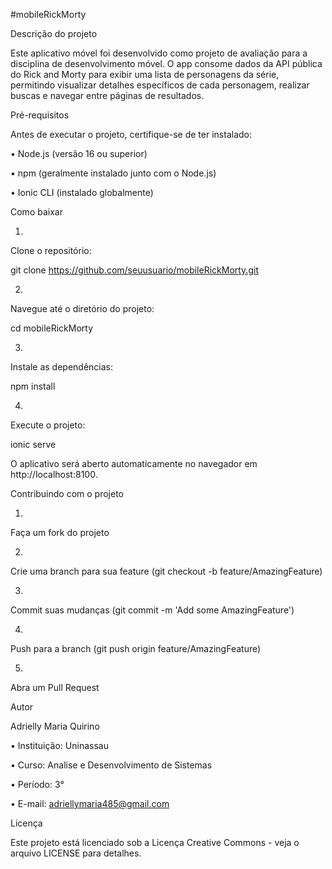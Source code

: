#mobileRickMorty

Descrição do projeto

Este aplicativo móvel foi desenvolvido como projeto de avaliação para a disciplina de desenvolvimento móvel. O app consome dados da API pública do Rick and Morty para exibir uma lista de personagens da série, permitindo visualizar detalhes específicos de cada personagem, realizar buscas e navegar entre páginas de resultados.

Pré-requisitos

Antes de executar o projeto, certifique-se de ter instalado:

•
Node.js (versão 16 ou superior)

•
npm (geralmente instalado junto com o Node.js)

•
Ionic CLI (instalado globalmente)

Como baixar

1.
Clone o repositório:

git clone https://github.com/seuusuario/mobileRickMorty.git

2.
Navegue até o diretório do projeto:

cd mobileRickMorty

3.
Instale as dependências:

npm install

4.
Execute o projeto:

ionic serve

O aplicativo será aberto automaticamente no navegador em http://localhost:8100.

Contribuindo com o projeto

1.
Faça um fork do projeto

2.
Crie uma branch para sua feature (git checkout -b feature/AmazingFeature)

3.
Commit suas mudanças (git commit -m 'Add some AmazingFeature')

4.
Push para a branch (git push origin feature/AmazingFeature)

5.
Abra um Pull Request

Autor

Adrielly Maria Quirino

•
Instituição: Uninassau

•
Curso: Analise e Desenvolvimento de Sistemas

•
Período: 3°

•
E-mail: adriellymaria485@gmail.com

Licença

Este projeto está licenciado sob a Licença Creative Commons - veja o arquivo LICENSE para detalhes.


